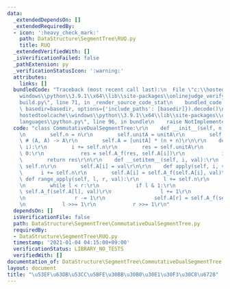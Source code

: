 ```yaml
---
data:
  _extendedDependsOn: []
  _extendedRequiredBy:
  - icon: ':heavy_check_mark:'
    path: DataStructure\SegmentTree\RUQ.py
    title: RUQ
  _extendedVerifiedWith: []
  _isVerificationFailed: false
  _pathExtension: py
  _verificationStatusIcon: ':warning:'
  attributes:
    links: []
  bundledCode: "Traceback (most recent call last):\n  File \"c:\\hostedtoolcache\\\
    windows\\python\\3.9.1\\x64\\lib\\site-packages\\onlinejudge_verify\\documentation\\\
    build.py\", line 71, in _render_source_code_stat\n    bundled_code = language.bundle(stat.path,\
    \ basedir=basedir, options={'include_paths': [basedir]}).decode()\n  File \"c:\\\
    hostedtoolcache\\windows\\python\\3.9.1\\x64\\lib\\site-packages\\onlinejudge_verify\\\
    languages\\python.py\", line 96, in bundle\n    raise NotImplementedError\nNotImplementedError\n"
  code: "class CommutativeDualSegmentTree:\r\n    def __init__(self, n, unitA, A_f):\r\
    \n        self.n = n\r\n        self.unitA = unitA\r\n        self.A_f = A_f \
    \ # (A, A) -> A\r\n        self.A = [unitA] * (n + n)\r\n\r\n    def __getitem__(self,\
    \ i):\r\n        i += self.n\r\n        res = self.unitA\r\n        while i >\
    \ 0:\r\n            res = self.A_f(res, self.A[i])\r\n            i >>= 1\r\n\
    \        return res\r\n\r\n    def __setitem__(self, i, val):\r\n        i +=\
    \ self.n\r\n        self.A[i] = val\r\n\r\n    def apply(self, i, val):\r\n  \
    \      i += self.n\r\n        self.A[i] = self.A_f(self.A[i], val)\r\n\r\n   \
    \ def range_apply(self, l, r, val):\r\n        l += self.n\r\n        r += self.n\r\
    \n        while l < r:\r\n            if l & 1:\r\n                self.A[l] =\
    \ self.A_f(self.A[l], val)\r\n                l += 1\r\n            if r & 1:\r\
    \n                r -= 1\r\n                self.A[r] = self.A_f(self.A[r], val)\r\
    \n            l >>= 1\r\n            r >>= 1\r\n"
  dependsOn: []
  isVerificationFile: false
  path: DataStructure\SegmentTree\CommutativeDualSegmentTree.py
  requiredBy:
  - DataStructure\SegmentTree\RUQ.py
  timestamp: '2021-01-04 04:15:00+09:00'
  verificationStatus: LIBRARY_NO_TESTS
  verifiedWith: []
documentation_of: DataStructure\SegmentTree\CommutativeDualSegmentTree.py
layout: document
title: "\u53EF\u63DB\u53CC\u5BFE\u30BB\u30B0\u30E1\u30F3\u30C8\u6728"
---
```


